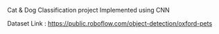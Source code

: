 Cat & Dog Classification project
Implemented using CNN


Dataset Link : https://public.roboflow.com/object-detection/oxford-pets
